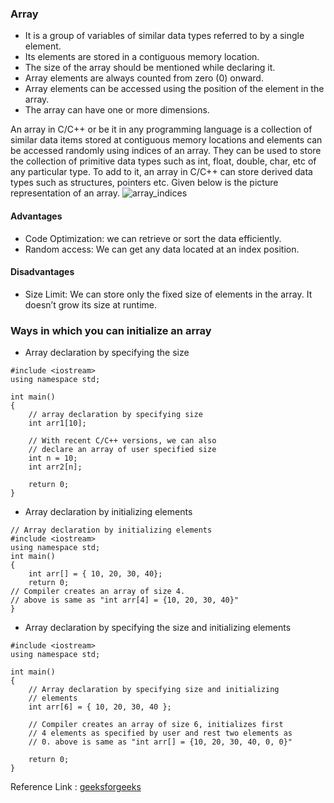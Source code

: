 ### Array

- It is a group of variables of similar data types referred to by a single element.
- Its elements are stored in a contiguous memory location.
- The size of the array should be mentioned while declaring it.
- Array elements are always counted from zero (0) onward.
- Array elements can be accessed using the position of the element in the array.
- The array can have one or more dimensions.

An array in C/C++ or be it in any programming language is a collection of similar data items stored at contiguous memory locations and elements can be accessed randomly using indices of an array.  They can be used to store the collection of primitive data types such as int, float, double, char, etc of any particular type.
To add to it, an array in C/C++ can store derived data types such as structures, pointers etc. Given below is the picture representation of an array.
![array_indices](https://user-images.githubusercontent.com/103468688/199192684-4d534f33-70b9-4eaf-954f-b23fda64d228.PNG)
#### Advantages
- Code Optimization:  we can retrieve or sort the data efficiently.
- Random access: We can get any data located at an index position.
 
#### Disadvantages
- Size Limit: We can store only the fixed size of elements in the array. It doesn’t grow its size at runtime. 

### Ways in which you can initialize an array 
- Array declaration by specifying the size 
```
#include <iostream>
using namespace std;

int main()
{
	// array declaration by specifying size
	int arr1[10];
	
	// With recent C/C++ versions, we can also
	// declare an array of user specified size
	int n = 10;
	int arr2[n];
	
	return 0;
}

```
- Array declaration by initializing elements
```
// Array declaration by initializing elements
#include <iostream>
using namespace std;
int main()
{
	int arr[] = { 10, 20, 30, 40};
	return 0;
// Compiler creates an array of size 4.
// above is same as "int arr[4] = {10, 20, 30, 40}"
}
```
- Array declaration by specifying the size and initializing elements
```
#include <iostream>
using namespace std;

int main()
{
	// Array declaration by specifying size and initializing
	// elements
	int arr[6] = { 10, 20, 30, 40 };

	// Compiler creates an array of size 6, initializes first
	// 4 elements as specified by user and rest two elements as
	// 0. above is same as "int arr[] = {10, 20, 30, 40, 0, 0}"
	
	return 0;
}

```
Reference Link : [geeksforgeeks](https://www.geeksforgeeks.org/arrays-in-c-cpp/) 

